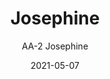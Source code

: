 ---
image_primary: "img/AA_Josephine+Art+Repeat.jpg"
image_secondary: "img/AA+Josephine+Interior.jpg"
subtitle: "AA-2 Josephine"
tags: 
  - "Wall Coverings"
title: "Josephine"
href: "http://www.areaenvironments.com/order/aa-2-josephine"
designer: "Amy Abig"
category: "Wall Coverings"
manufacturer: "Area Environments"
slug: "/manufacturers/area-environments/wall-coverings/amy-abig-josephine"
date: "2021-05-07"
---